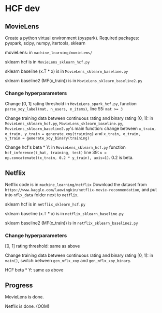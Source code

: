 # HCF dev
## MovieLens
Create a python virtual environment (pyspark). Required packages: pyspark, scipy, numpy, itertools, sklearn

movieLens: in `machine_learning/movieLens/`

sklearn hcf is in `MovieLens_sklearn_hcf.py`

sklearn baseline (x.T * x) is in `MovieLens_sklearn_baseline.py` 

sklearn baseline2 (MF(x_train)) is in `MovieLens_sklearn_baseline2.py`
### Change hyperparameters
Change [0, 1] rating threshold in `MovieLens_spark_hcf.py`, function `parse_xoy_label(mat, n_users, n_items)`, line 55: `mat >= 3`

Change training data between continuous rating and binary rating [0, 1]: in `MovieLens_sklearn_hcf.py`, `MovieLens_sklearn_baseline.py`, `MovieLens_sklearn_baseline2.py`'s main function: change between `x_train, o_train, y_train = generate_xoy(training)` and `x_train, o_train, y_train = generate_xoy_binary(training)`

Change hcf's beta * Y: in `MovieLens_sklearn_hcf.py` function `hcf_inference(t_hat, training, test)` line 39: `u = np.concatenate((x_train, 0.2 * y_train), axis=1)`. 0.2 is beta.
## Netflix
Netflix code is in `machine_learning/netflix`
Download the dataset from `https://www.kaggle.com/laowingkin/netflix-movie-recommendation`, and put into `nflx_data` folder next to `netflix`.

sklearn hcf is in `netflix_sklearn_hcf.py`

sklearn baseline (x.T * x) is in `netflix_sklearn_baseline.py` 

sklearn baseline2 (MF(x_train)) is in `netflix_sklearn_baseline2.py`

### Change hyperparameters
[0, 1] rating threshold: same as above

Change training data between continuous rating and binary rating [0, 1]: in `main()`, switch between `gen_nflx_xoy` and `gen_nflx_xoy_binary`.

HCF beta * Y: same as above


## Progress
MovieLens is done.

Netflix is done. (OOM)